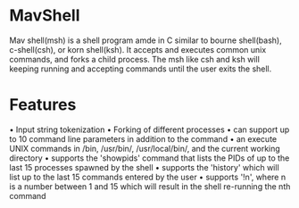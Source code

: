 # MavShell
Mav shell(msh) is a shell program amde in C similar to bourne shell(bash), c-shell(csh), or korn shell(ksh). It accepts and executes common unix commands, and forks a child process. The msh like csh and ksh will keeping running and accepting commands until the user exits the shell.
# Features
•	Input string tokenization
•	 Forking of different processes 
•	can support up to 10 command line parameters in addition to the command
•	an execute UNIX commands in /bin, /usr/bin/, /usr/local/bin/, and the current working directory
•	supports the 'showpids' command that lists the PIDs of up to the last 15 processes spawned by the shell
•	supports the 'history' which will list up to the last 15 commands entered by the user
•	 supports '!n', where n is a number between 1 and 15 which will result in the shell re-running the nth command
